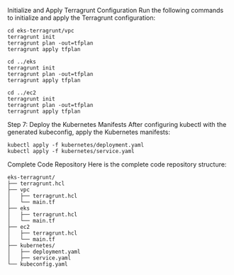 Initialize and Apply Terragrunt Configuration
Run the following commands to initialize and apply the Terragrunt configuration:

    cd eks-terragrunt/vpc
    terragrunt init
    terragrunt plan -out=tfplan
    terragrunt apply tfplan

    cd ../eks
    terragrunt init
    terragrunt plan -out=tfplan
    terragrunt apply tfplan

    cd ../ec2
    terragrunt init
    terragrunt plan -out=tfplan
    terragrunt apply tfplan

Step 7: Deploy the Kubernetes Manifests
After configuring kubectl with the generated kubeconfig, apply the Kubernetes manifests:

    kubectl apply -f kubernetes/deployment.yaml
    kubectl apply -f kubernetes/service.yaml

Complete Code Repository
Here is the complete code repository structure:

    eks-terragrunt/
    ├── terragrunt.hcl
    ├── vpc
    │   ├── terragrunt.hcl
    │   └── main.tf
    ├── eks
    │   ├── terragrunt.hcl
    │   └── main.tf
    ├── ec2
    │   ├── terragrunt.hcl
    │   └── main.tf
    ├── kubernetes/
    │   ├── deployment.yaml
    │   ├── service.yaml
    └── kubeconfig.yaml